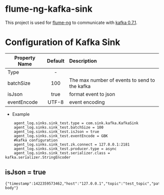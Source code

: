 flume-ng-kafka-sink
================

This project is used for [flume-ng](https://github.com/apache/flume) to communicate with [kafka 0.7.1](http://kafka.apache.org/07/quickstart.html).

Configuration of Kafka Sink
=============
| Property Name | Default   | Description         |
| ------------- | :-----:   | :----------         |
| Type          |    -      |                     |
| batchSize     |    100    | The max number of events to send to the kafka|
| isJson        |   true    | format event to json    |
| eventEncode   |   UTF-8   | event encoding |

* Example
```
    agent_log.sinks.sink_test.type = com.sink.kafka.KafkaSink
    agent_log.sinks.sink_test.batchSize = 100
    agent_log.sinks.sink_test.isJson = true
    agent_log.sinks.sink_test.eventEncode = GBK
    #kafka configuration
    agent_log.sinks.sink_test.zk.connect = 127.0.0.1:2181
    agent_log.sinks.sink_test.producer.type = async
    agent_log.sinks.sink_test.serializer.class = kafka.serializer.StringEncoder
```

isJson = true
----------
    {"timestamp":1422359573462,"host":"127.0.0.1","topic":"test_topic","path":"/logs/path","body":"logs body"}